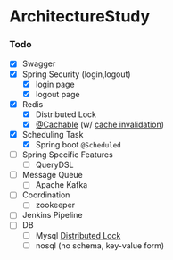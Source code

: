 # ArchitectureStudy
### Todo
- [x] Swagger
- [X] Spring Security (login,logout)
  - [X] login page
  - [X] logout page
- [X] Redis
  - [X] Distributed Lock
  - [X] [@Cachable](https://docs.spring.io/spring-framework/docs/5.3.13/reference/html/integration.html#cache-annotations-cacheable) (w/ [cache invalidation](https://medium.com/coupang-engineering/%EB%8C%80%EC%9A%A9%EB%9F%89-%ED%8A%B8%EB%9E%98%ED%94%BD-%EC%B2%98%EB%A6%AC%EB%A5%BC-%EC%9C%84%ED%95%9C-%EC%BF%A0%ED%8C%A1%EC%9D%98-%EB%B0%B1%EC%97%94%EB%93%9C-%EC%A0%84%EB%9E%B5-184f7fdb1367))
- [X] Scheduling Task
  - [X] Spring boot `@Scheduled`
- [ ] Spring Specific Features
  - [ ] QueryDSL
- [ ] Message Queue
  - [ ] Apache Kafka
- [ ] Coordination
  - [ ] zookeeper
- [ ] Jenkins Pipeline
- [ ] DB
  - [ ] Mysql [Distributed Lock](https://techblog.woowahan.com/2631/)
  - [ ] nosql (no schema, key-value form)
